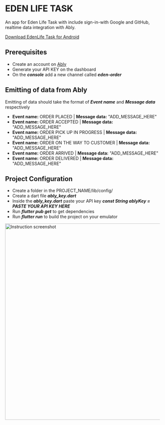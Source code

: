 # EDEN LIFE TASK

An app for Eden Life Task with include sign-in-with Google and GitHub, realtime data integration with Ably.

[Download EdenLife Task for Android](https://github.com/unknownaloy/eden_life_task/raw/master/apk/eden_life_task.apk)

## Prerequisites
- Create an account on [Ably](https://ably.com/)
- Generate your API KEY on the dashboard
- On the ***console*** add a new channel called ***eden-order***

## Emitting of data from Ably
Emitting of data should take the format of ***Event name*** and ***Message data*** respectively
- **Event name:** ORDER PLACED | **Message data:** "ADD_MESSAGE_HERE"
- **Event name:** ORDER ACCEPTED | **Message data:** "ADD_MESSAGE_HERE"
- **Event name:** ORDER PICK UP IN PROGRESS | **Message data:** "ADD_MESSAGE_HERE"
- **Event name:** ORDER ON THE WAY TO CUSTOMER | **Message data:** "ADD_MESSAGE_HERE"
- **Event name:** ORDER ARRIVED | **Message data:** "ADD_MESSAGE_HERE"
- **Event name:** ORDER DELIVERED | **Message data:** "ADD_MESSAGE_HERE"

## Project Configuration
- Create a folder in the PROJECT_NAME/lib/config/
- Create a dart file ***ably_key.dart***
- Inside the ***ably_key.dart*** paste your API key ***const String ablyKey = PASTE YOUR API KEY HERE***
- Run ***flutter pub get*** to get dependencies
- Run ***flutter run*** to build the project on your emulator

<a href="https://drive.google.com/uc?export=view&id=1IQRRIt3AHbZjIRiHvyLVYXYrDxPUx8cY"><img alt="Instruction screenshot" src="https://drive.google.com/uc?export=view&id=1IQRRIt3AHbZjIRiHvyLVYXYrDxPUx8cY" style="width: 640px" title="Click to enlarge picture" />